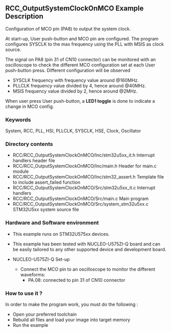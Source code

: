 ## <b>RCC_OutputSystemClockOnMCO Example Description</b>

Configuration of MCO pin (PA8) to output the system clock.

At start-up, User push-button and MCO pin are configured. The program configures SYSCLK
to the max frequency using the PLL with MSIS as clock source.

The signal on PA8 (pin 31 of CN10 connector) can be monitored with an oscilloscope
to check the different MCO configuration set at each User push-button press.
Different configuration will be observed

 - SYSCLK frequency with frequency value around @160MHz.
 - PLLCLK frequency value divided by 4, hence around @40MHz.
 - MSIS frequency value divided by 2, hence around @2MHz.

When user press User push-button, a **LED1 toggle** is done to indicate a change in MCO config.

### <b>Keywords</b>

System, RCC, PLL, HSI, PLLCLK, SYSCLK, HSE, Clock, Oscillator

### <b>Directory contents</b>

  - RCC/RCC_OutputSystemClockOnMCO/Inc/stm32u5xx_it.h          Interrupt handlers header file
  - RCC/RCC_OutputSystemClockOnMCO/Inc/main.h                  Header for main.c module
  - RCC/RCC_OutputSystemClockOnMCO/Inc/stm32_assert.h          Template file to include assert_failed function
  - RCC/RCC_OutputSystemClockOnMCO/Src/stm32u5xx_it.c          Interrupt handlers
  - RCC/RCC_OutputSystemClockOnMCO/Src/main.c                  Main program
  - RCC/RCC_OutputSystemClockOnMCO/Src/system_stm32u5xx.c      STM32U5xx system source file

### <b>Hardware and Software environment</b>

  - This example runs on STM32U575xx devices.

  - This example has been tested with NUCLEO-U575ZI-Q board and can be
    easily tailored to any other supported device and development board.

  - NUCLEO-U575ZI-Q Set-up
  
    - Connect the MCO pin to an oscilloscope to monitor the different waveforms:  
      - PA.08: connected to pin 31 of CN10 connector

### <b>How to use it ?</b>

In order to make the program work, you must do the following :

 - Open your preferred toolchain
 - Rebuild all files and load your image into target memory
 - Run the example

